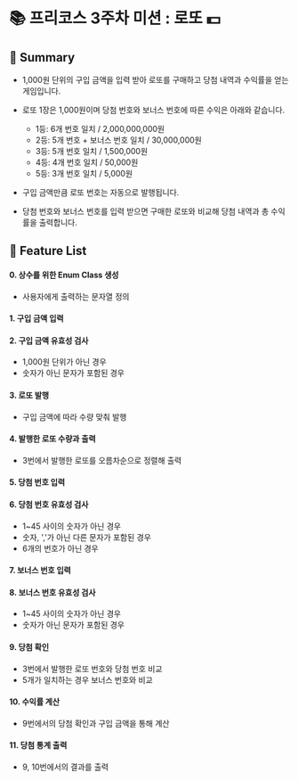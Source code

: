 # 📚 프리코스 3주차 미션 : 로또 💵

## 📖 Summary

- 1,000원 단위의 구입 금액을 입력 받아 로또를 구매하고 당첨 내역과 수익률을 얻는 게임입니다.
- 로또 1장은 1,000원이며 당첨 번호와 보너스 번호에 따른 수익은 아래와 같습니다.
    - 1등: 6개 번호 일치 / 2,000,000,000원
    - 2등: 5개 번호 + 보너스 번호 일치 / 30,000,000원
    - 3등: 5개 번호 일치 / 1,500,000원
    - 4등: 4개 번호 일치 / 50,000원
    - 5등: 3개 번호 일치 / 5,000원

- 구입 금액만큼 로또 번호는 자동으로 발행됩니다.
- 당첨 번호와 보너스 번호를 입력 받으면 구매한 로또와 비교해 당첨 내역과 총 수익률을 출력합니다.

## 🚀 Feature List

#### 0. 상수를 위한 Enum Class 생성
- 사용자에게 출력하는 문자열 정의

#### 1. 구입 금액 입력

#### 2. 구입 금액 유효성 검사
- 1,000원 단위가 아닌 경우
- 숫자가 아닌 문자가 포함된 경우

#### 3. 로또 발행
- 구입 금액에 따라 수량 맞춰 발행

#### 4. 발행한 로또 수량과 출력
- 3번에서 발행한 로또를 오름차순으로 정렬해 출력

#### 5. 당첨 번호 입력

#### 6. 당첨 번호 유효성 검사
- 1~45 사이의 숫자가 아닌 경우
- 숫자, ','가 아닌 다른 문자가 포함된 경우
- 6개의 번호가 아닌 경우

#### 7. 보너스 번호 입력

#### 8. 보너스 번호 유효성 검사
- 1~45 사이의 숫자가 아닌 경우
- 숫자가 아닌 문자가 포함된 경우

#### 9. 당첨 확인
- 3번에서 발행한 로또 번호와 당첨 번호 비교
- 5개가 일치하는 경우 보너스 번호와 비교

#### 10. 수익률 계산
- 9번에서의 당첨 확인과 구입 금액을 통해 계산

#### 11. 당첨 통계 출력
- 9, 10번에서의 결과를 출력
